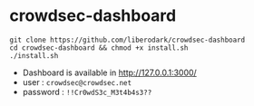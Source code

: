 # crowdsec-dashboard

```
git clone https://github.com/liberodark/crowdsec-dashboard
cd crowdsec-dashboard && chmod +x install.sh
./install.sh
```

- Dashboard is available in http://127.0.0.1:3000/
- user : `crowdsec@crowdsec.net`
- password : `!!Cr0wdS3c_M3t4b4s3??`

